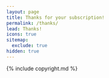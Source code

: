 ```yaml
---
layout: page
title: Thanks for your subscription!
permalink: /thanks/
lead: Thanks!
icons: true
sitemap:
  exclude: true
hidden: true
---
```


{% include copyright.md %}